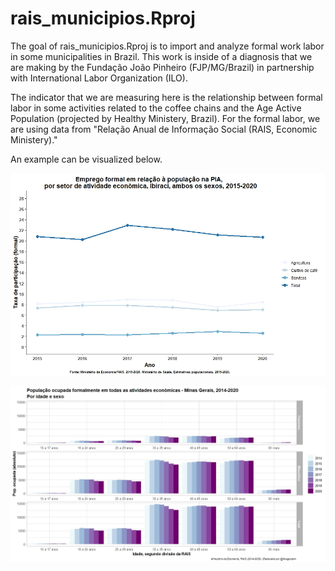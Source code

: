 
# rais_municipios.Rproj

<!-- badges: start -->
<!-- badges: end -->

The goal of rais_municipios.Rproj is to import and analyze formal work labor in some municipalities in Brazil. This work is inside of a diagnosis that we are making by the Fundação João Pinheiro (FJP/MG/Brazil) in partnership with International Labor Organization (ILO).

The indicator that we are measuring here is the relationship between formal labor in some activities related to the coffee chains and the Age Active Population (projected by Healthy Ministery, Brazil). For the formal labor, we are using data from "Relação Anual de Informação Social (RAIS, Economic Ministery)."

An example can be visualized below.

![](outputs/taxas_ambos_sexos.jpeg)

![](outputs/pop_ocupada_idade_sexo.jpeg)
